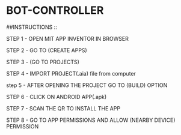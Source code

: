 # BOT-CONTROLLER
##INSTRUCTIONS ::

STEP 1 - OPEN MIT APP INVENTOR IN BROWSER

STEP 2 - GO TO (CREATE APPS)

STEP 3 - (GO TO PROJECTS) 

STEP 4 - IMPORT PROJECT(.aia) file from computer

step 5 - AFTER OPENING THE PROJECT GO TO (BUILD) OPTION 

STEP 6 - CLICK ON ANDROID APP(.apk)

STEP 7 - SCAN THE QR TO INSTALL THE APP 

STEP 8 - GO TO APP PERMISSIONS AND ALLOW (NEARBY DEVICE) PERMISSION 
